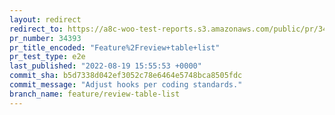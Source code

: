 ```yaml
---
layout: redirect
redirect_to: https://a8c-woo-test-reports.s3.amazonaws.com/public/pr/34393/e2e/index.html
pr_number: 34393
pr_title_encoded: "Feature%2Freview+table+list"
pr_test_type: e2e
last_published: "2022-08-19 15:55:53 +0000"
commit_sha: b5d7338d042ef3052c78e6464e5748bca8505fdc
commit_message: "Adjust hooks per coding standards."
branch_name: feature/review-table-list
---
```

